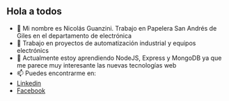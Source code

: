 ## Hola a todos
- 👋 Mi nombre es Nicolás Guanzini. Trabajo en Papelera San Andrés de Giles en el departamento de electrónica
- 👀 Trabajo en proyectos de automatización industrial y equipos electrónics
- 🌱 Actualmente estoy aprendiendo NodeJS, Express y MongoDB ya que me parece muy interesante las nuevas tecnologías web
- 📫 Puedes encontrarme en:
 - [Linkedin](https://www.linkedin.com/in/%C3%A1ngel-nicol%C3%A1s-guanzini-759600162/)
 - [Facebook](https://www.facebook.com/nicolasguanzini/)


